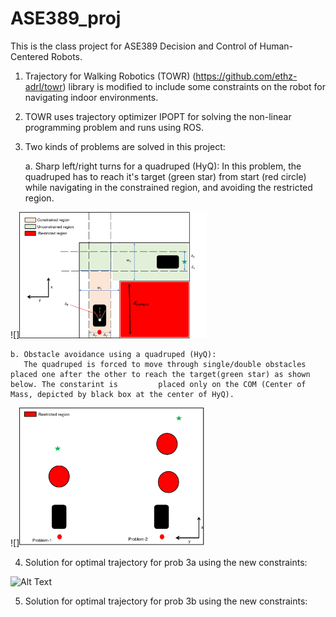 # ASE389_proj
This is the class project for ASE389 Decision and Control of Human-Centered Robots.

1. Trajectory for Walking Robotics (TOWR) (https://github.com/ethz-adrl/towr) library is modified to include some constraints on the robot for navigating indoor environments.
2. TOWR uses trajectory optimizer IPOPT for solving the non-linear programming problem and runs using ROS.
3. Two kinds of problems are solved in this project:

    a. Sharp left/right turns for a quadruped (HyQ):
        In this problem, the quadruped has to reach it's target (green star) from start (red circle) while navigating in the constrained region, and avoiding the           restricted region.
                 
![]<img src="https://github.com/shubhamsingh91/ASE_389proj/blob/master/catkin_ws/images/proba.png" width="300" >

    b. Obstacle avoidance using a quadruped (HyQ):
       The quadruped is forced to move through single/double obstacles placed one after the other to reach the target(green star) as shown below. The constarint is         placed only on the COM (Center of Mass, depicted by black box at the center of HyQ).
          
![]<img src="https://github.com/shubhamsingh91/ASE_389proj/blob/master/catkin_ws/images/probb.png" width="300" >


4. Solution for optimal trajectory for prob 3a using the new constraints:    

![Alt Text](https://github.com/shubhamsingh91/ASE_389proj/blob/master/catkin_ws/images/turns.gif)


5. Solution for optimal trajectory for prob 3b using the new constraints:    



